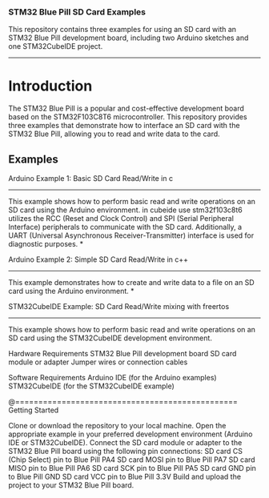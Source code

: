 ### STM32 Blue Pill SD Card Examples ###
This repository contains three examples for using an SD card with an STM32 Blue Pill development board, including two Arduino sketches and one STM32CubeIDE project.
_____________________________________________________________________

# Introduction #
The STM32 Blue Pill is a popular and cost-effective development board based on the STM32F103C8T6 microcontroller. This repository provides three examples that demonstrate how to interface an SD card with the STM32 Blue Pill, allowing you to read and write data to the card.

## Examples ##
Arduino Example 1: Basic SD Card Read/Write in c
______________
This example shows how to perform basic read and write operations on an SD card using the Arduino environment.
in cubeide use stm32f103c8t6 utilizes the RCC (Reset and Clock Control) and SPI (Serial Peripheral Interface) peripherals to communicate with the SD card. Additionally, a UART (Universal Asynchronous Receiver-Transmitter) interface is used for diagnostic purposes.
*

Arduino Example 2: Simple SD Card Read/Write in c++
_____________
This example demonstrates how to create and write data to a file on an SD card using the Arduino environment.
*

STM32CubeIDE Example: SD Card Read/Write mixing with freertos
_____________
This example shows how to perform basic read and write operations on an SD card using the STM32CubeIDE development environment.

Hardware Requirements
STM32 Blue Pill development board
SD card module or adapter
Jumper wires or connection cables

Software Requirements
Arduino IDE (for the Arduino examples)
STM32CubeIDE (for the STM32CubeIDE example)

@================================================
Getting Started

Clone or download the repository to your local machine.
Open the appropriate example in your preferred development environment (Arduino IDE or STM32CubeIDE).
Connect the SD card module or adapter to the STM32 Blue Pill board using the following pin connections:
SD card CS (Chip Select) pin to Blue Pill PA4
SD card MOSI pin to Blue Pill PA7
SD card MISO pin to Blue Pill PA6
SD card SCK pin to Blue Pill PA5
SD card GND pin to Blue Pill GND
SD card VCC pin to Blue Pill 3.3V
Build and upload the project to your STM32 Blue Pill board.
